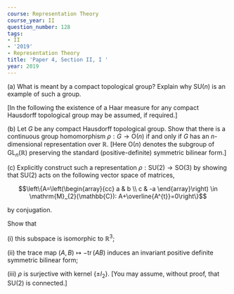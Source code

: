 ```yaml
---
course: Representation Theory
course_year: II
question_number: 128
tags:
- II
- '2019'
- Representation Theory
title: 'Paper 4, Section II, I '
year: 2019
---
```




(a) What is meant by a compact topological group? Explain why $\mathrm{SU}(n)$ is an example of such a group.

[In the following the existence of a Haar measure for any compact Hausdorff topological group may be assumed, if required.]

(b) Let $G$ be any compact Hausdorff topological group. Show that there is a continuous group homomorphism $\rho: G \rightarrow \mathrm{O}(n)$ if and only if $G$ has an $n$-dimensional representation over $\mathbb{R}$. [Here $\mathrm{O}(n)$ denotes the subgroup of $\mathrm{GL}_{n}(\mathbb{R})$ preserving the standard (positive-definite) symmetric bilinear form.]

(c) Explicitly construct such a representation $\rho: \mathrm{SU}(2) \rightarrow \mathrm{SO}(3)$ by showing that $\mathrm{SU}(2)$ acts on the following vector space of matrices,

$$\left\{A=\left(\begin{array}{cc}
a & b \\
c & -a
\end{array}\right) \in \mathrm{M}_{2}(\mathbb{C}): A+\overline{A^{t}}=0\right\}$$

by conjugation.

Show that

(i) this subspace is isomorphic to $\mathbb{R}^{3}$;

(ii) the trace map $(A, B) \mapsto-\operatorname{tr}(A B)$ induces an invariant positive definite symmetric bilinear form;

(iii) $\rho$ is surjective with kernel $\left\{\pm I_{2}\right\}$. [You may assume, without proof, that $\mathrm{SU}(2)$ is connected.]